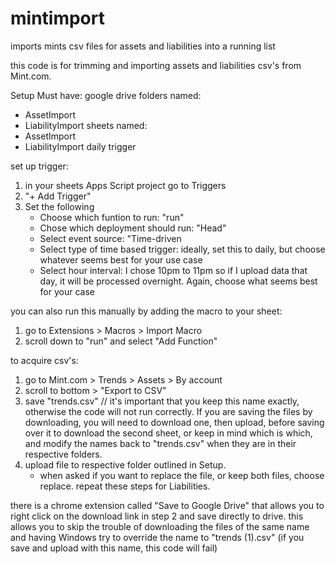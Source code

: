 # mintimport
imports mints csv files for assets and liabilities into a running list

this code is for trimming and importing assets and liabilities csv's from Mint.com. 

Setup 
Must have: 
  google drive folders named:
  - AssetImport
  - LiabilityImport
  sheets named:
  - AssetImport
  - LiabilityImport
  daily trigger

set up trigger:
1. in your sheets Apps Script project go to Triggers
2. "+ Add Trigger"
3. Set the following
   - Choose which funtion to run: "run"
   - Chose which deployment should run: "Head"
   - Select event source: "Time-driven
   - Select type of time based trigger: ideally, set this to daily, but choose whatever seems best for your use case
   - Select hour interval: I chose 10pm to 11pm so if I upload data that day, it will be processed overnight. Again, choose what seems best for your case

you can also run this manually by adding the macro to your sheet:
1. go to Extensions > Macros > Import Macro
2. scroll down to "run" and select "Add Function"

to acquire csv's:
1. go to Mint.com > Trends > Assets > By account
2. scroll to bottom > "Export to CSV"
3. save "trends.csv" // it's important that you keep this name exactly, otherwise the code will not run correctly. If you are saving the files by downloading, you will need to download one, then upload, before saving over it to download the second sheet, or keep in mind which is which, and modify the names back to "trends.csv" when they are in their respective folders. 
4. upload file to respective folder outlined in Setup.
   - when asked if you want to replace the file, or keep both files, choose replace. 
repeat these steps for Liabilities.

there is a chrome extension called "Save to Google Drive" that allows you to right click on the download link in step 2 and save directly to drive. 
this allows you to skip the trouble of downloading the files of the same name and having Windows try to override the name to "trends (1).csv" (if you save and upload with this name, this code will fail)
